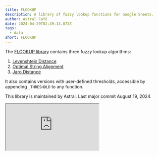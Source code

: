 ```yaml
---
title: FLOOKUP
description: A library of fuzzy lookup functions for Google Sheets.
author: Astral Café
date: 2024-04-29T02:39:13.872Z
tags:
  - data
short: FLOOKUP
---
```

The [FLOOKUP library](https://docs.google.com/spreadsheets/d/1k6bZWGdw8kqVC6TyzMcZS3bocQZm7LKOzGBcqeITHLs/edit#gid=0) contains three fuzzy lookup algorithms:

1. [Levenshtein Distance](https://en.wikipedia.org/wiki/Levenshtein_distance)
2. [Optimal String Alignment](https://en.wikipedia.org/wiki/Damerau%E2%80%93Levenshtein_distance#Optimal_string_alignment_distance)
3. [Jaro Distance](https://en.wikipedia.org/wiki/Jaro%E2%80%93Winkler_distance#Jaro_similarity)

It also contains versions with user-defined thresholds, accessible by appending `_THRESHOLD` to any function.

This library is maintained by Astral.
Last major commit August 19, 2024.

<iframe src="https://docs.google.com/spreadsheets/d/e/2PACX-1vR4zp-J1voLPKT5ADWMpxPZo5TfbdDUeuif9Vgmhsal198NlH_BIQDzmdpz6BBGdDapH9Wx71keA386/pubhtml?widget=true&amp;headers=false"></iframe>